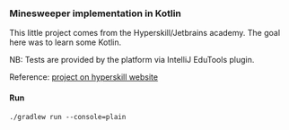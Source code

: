 ### Minesweeper implementation in Kotlin

This little project comes from the Hyperskill/Jetbrains academy. The goal here was to learn some Kotlin.

NB: Tests are provided by the platform via IntelliJ EduTools plugin.

Reference: [project on hyperskill website](https://hyperskill.org/projects/8)

#### Run
`./gradlew run --console=plain`